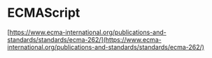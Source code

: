 # ECMAScript

[https://www.ecma-international.org/publications-and-standards/standards/ecma-262/](https://www.ecma-international.org/publications-and-standards/standards/ecma-262/)
